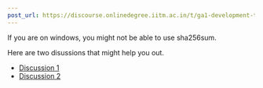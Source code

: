 ```yaml
---
post_url: https://discourse.onlinedegree.iitm.ac.in/t/ga1-development-tools-discussion-thread-tds-jan-2025/161083/71
---
```

If you are on windows, you might not be able to use sha256sum.

Here are two disussions that might help you out.

* [Discussion 1](https://stackoverflow.com/questions/72087842/windows-equivalent-to-sha256sum-c-cryptographic-hash-digest-file-recursive)
* [Discussion 2](https://stackoverflow.com/questions/11746287/compare-filehash-in-powershell)